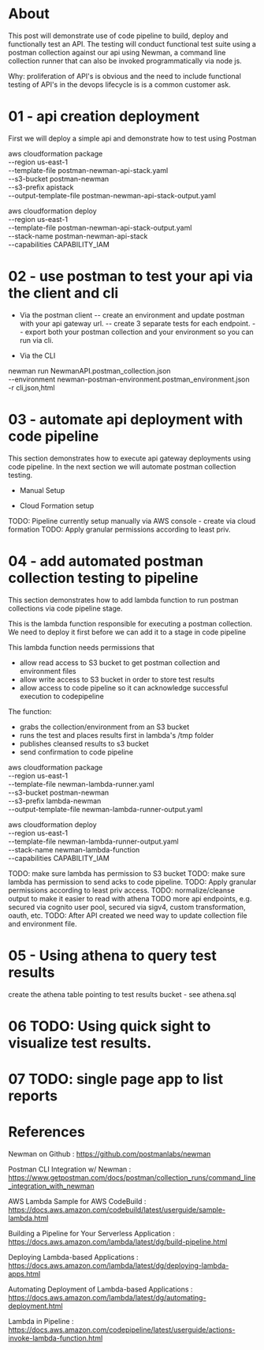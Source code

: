 # About

This post will demonstrate use of code pipeline to build, deploy and functionally
test an API. The testing will conduct functional test suite using a postman
collection against our api using Newman, a command line collection runner that can
also be invoked programmatically via node js.

Why: proliferation of API's is obvious and the need to include functional testing
of API's in the devops lifecycle is is a common customer ask.

# 01 - api creation deployment

First we will deploy a simple api and demonstrate how to test using Postman

aws cloudformation package \
--region us-east-1 \
--template-file postman-newman-api-stack.yaml \
--s3-bucket postman-newman \
--s3-prefix apistack \
--output-template-file postman-newman-api-stack-output.yaml
   
aws cloudformation deploy \
--region us-east-1 \
--template-file postman-newman-api-stack-output.yaml \
--stack-name postman-newman-api-stack \
--capabilities CAPABILITY_IAM

# 02 - use postman to test your api via the client and cli

- Via the postman client
-- create an environment and update postman with your api gateway url.
-- create 3 separate tests for each endpoint.
-- export both your postman collection and your environment so you can run via cli.

- Via the CLI

newman run NewmanAPI.postman_collection.json \
--environment newman-postman-environment.postman_environment.json \
-r cli,json,html 

# 03 - automate api deployment with code pipeline

This section demonstrates how to execute api gateway deployments using code pipeline.
In the next section we will automate postman collection testing.

- Manual Setup

- Cloud Formation setup


TODO: Pipeline currently setup manually via AWS console - create via cloud formation
TODO: Apply granular permissions according to least priv.


# 04 - add automated postman collection testing to pipeline
This section demonstrates how to add lambda function to run postman collections
via code pipeline stage.


This is the lambda function responsible for executing a postman collection. We
need to deploy it first before we can add it to a stage in code pipeline

This lambda function needs permissions that
- allow read access to S3 bucket to get postman collection and environment files
- allow write access to S3 bucket in order to store test results
- allow access to code pipeline so it can acknowledge successful execution to codepipeline

The function:
- grabs the collection/environment from an S3 bucket
- runs the test and places results first in lambda's /tmp folder
- publishes cleansed results to s3 bucket
- send confirmation to code pipeline

aws cloudformation package \
--region us-east-1 \
--template-file newman-lambda-runner.yaml \
--s3-bucket postman-newman \
--s3-prefix lambda-newman \
--output-template-file newman-lambda-runner-output.yaml
    
   
aws cloudformation deploy \
--region us-east-1 \
--template-file newman-lambda-runner-output.yaml \
--stack-name newman-lambda-function \
--capabilities CAPABILITY_IAM

TODO: make sure lambda has permission to S3 bucket
TODO: make sure lambda has permission to send acks to code pipeline.
TODO: Apply granular permissions according to least priv access.
TODO: normalize/cleanse output to make it easier to read with athena
TODO more api endpoints, e.g. secured via cognito user pool, secured via sigv4, custom transformation, oauth, etc.
TODO: After API created we need way to update collection file and environment file.

# 05 - Using athena to query test results

create the athena table pointing to test results bucket - see athena.sql


# 06 TODO: Using quick sight to visualize test results.


# 07 TODO: single page app to list reports
    


# References

Newman on Github                                        : https://github.com/postmanlabs/newman

Postman CLI Integration w/ Newman                       : https://www.getpostman.com/docs/postman/collection_runs/command_line_integration_with_newman

AWS Lambda Sample for AWS CodeBuild                     : https://docs.aws.amazon.com/codebuild/latest/userguide/sample-lambda.html

Building a Pipeline for Your Serverless Application     : https://docs.aws.amazon.com/lambda/latest/dg/build-pipeline.html

Deploying Lambda-based Applications                     : https://docs.aws.amazon.com/lambda/latest/dg/deploying-lambda-apps.html

Automating Deployment of Lambda-based Applications      : https://docs.aws.amazon.com/lambda/latest/dg/automating-deployment.html

Lambda in Pipeline                                      : https://docs.aws.amazon.com/codepipeline/latest/userguide/actions-invoke-lambda-function.html
